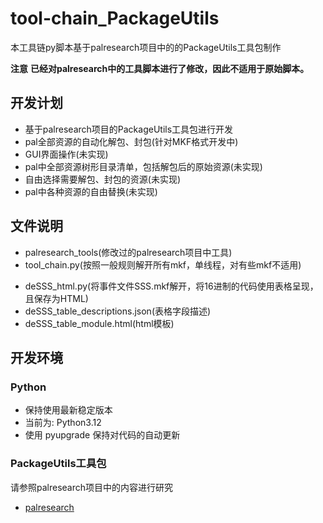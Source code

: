 # tool-chain_PackageUtils

本工具链py脚本基于palresearch项目中的的PackageUtils工具包制作

**注意**
**已经对palresearch中的工具脚本进行了修改，因此不适用于原始脚本。**

## 开发计划

- 基于palresearch项目的PackageUtils工具包进行开发
- pal全部资源的自动化解包、封包(针对MKF格式开发中)
- GUI界面操作(未实现)
- pal中全部资源树形目录清单，包括解包后的原始资源(未实现)
- 自由选择需要解包、封包的资源(未实现)
- pal中各种资源的自由替换(未实现)

## 文件说明

- palresearch_tools(修改过的palresearch项目中工具)
- tool_chain.py(按照一般规则解开所有mkf，单线程，对有些mkf不适用)
<!-- - tool_chain_concu.py(多线程并发，未实现) -->
- deSSS_html.py(将事件文件SSS.mkf解开，将16进制的代码使用表格呈现，且保存为HTML)
- deSSS_table_descriptions.json(表格字段描述)
- deSSS_table_module.html(html模板)

## 开发环境

### Python

- 保持使用最新稳定版本
- 当前为: Python3.12
- 使用 pyupgrade 保持对代码的自动更新

### PackageUtils工具包

请参照palresearch项目中的内容进行研究

- [palresearch](https://github.com/palxex/palresearch)
